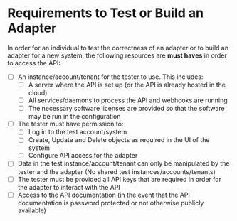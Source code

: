 # Requirements to Test or Build an Adapter
In order for an individual to test the correctness of an adapter or to build an
adapter for a new system, the following resources are **must haves** in order to
access the API:
- [ ] An instance/account/tenant for the tester to use.  This includes:
  - [ ] A server where the API is set up (or the API is already hosted in the cloud)
  - [ ] All services/daemons to process the API and webhooks are running
  - [ ] The necessary software licenses are provided so that the software may be
  run in the configuration
- [ ] The tester must have permission to:
  - [ ] Log in to the test account/system
  - [ ] Create, Update and Delete objects as required in the UI of the system
  - [ ] Configure API access for the adapter
- [ ] Data in the test instance/account/tenant can only be manipulated by the
tester and the adapter (No shared test instances/accounts/tenants)
- [ ] The tester must be provided all API keys that are required in order for
the adapter to interact with the API
- [ ] Access to the API documentation (in the event that the API documentation is 
password protected or not otherwise publicly available)
